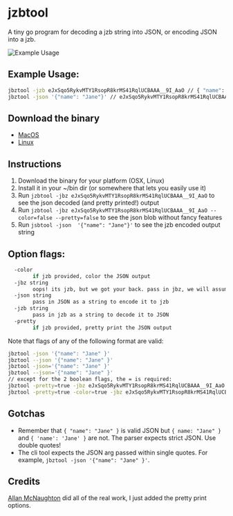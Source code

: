 # jzbtool

A tiny go program for decoding a jzb string into JSON, or encoding JSON into a jzb.

![Example Usage](https://i.imgur.com/v0N9c7m.png)

## Example Usage:

```bash
jbztool -jzb eJxSqo5RykvMTY1RsopR8krMS41RqlUCBAAA__9I_AaO // { "name": "Jane" }
jbztool -json '{"name": "Jane"}' // eJxSqo5RykvMTY1RsopR8krMS41RqlUCBAAA__9I_AaO
```

## Download the binary

- [MacOS](binaries/macos/)
- [Linux](binaries/linux/)


## Instructions

1. Download the binary for your platform (OSX, Linux)
2. Install it in your ~/bin dir (or somewhere that lets you easily use it)
3. Run `jzbtool -jbz eJxSqo5RykvMTY1RsopR8krMS41RqlUCBAAA__9I_AaO` to see the json decoded (and pretty printed!) output
4. Run `jzbtool -jbz eJxSqo5RykvMTY1RsopR8krMS41RqlUCBAAA__9I_AaO --color=false --pretty=false` to see the json blob without fancy features
5. Run `jsbtool -json  '{"name": "Jane"}'` to see the jzb encoded output string

## Option flags:

```bash
  -color
    	if jzb provided, color the JSON output
  -jbz string
    	oops! its jzb, but we got your back. pass in jbz, we will assume you meant jzb and will also decode it to JSON
  -json string
    	pass in JSON as a string to encode it to jzb
  -jzb string
    	pass in jzb as a string to decode it to JSON
  -pretty
    	if jzb provided, pretty print the JSON output
```

Note that flags of any of the following format are valid:

```bash
jbztool -json '{"name": "Jane" }'
jbztool --json '{"name": "Jane" }'
jbztool -json='{"name": "Jane" }'
jbztool --json='{"name": "Jane" }'
// except for the 2 boolean flags, the = is required:
jbztool -pretty=true -jbz eJxSqo5RykvMTY1RsopR8krMS41RqlUCBAAA__9I_AaO
jbztool -pretty=true -color=true -jbz eJxSqo5RykvMTY1RsopR8krMS41RqlUCBAAA__9I_AaO
```

## Gotchas

- Remember that `{ "name": "Jane" }` is valid JSON but `{ name: "Jane" }` and `{ 'name': 'Jane' }` are not.  The parser expects strict JSON. Use double quotes!
- The cli tool expects the JSON arg passed within single quotes.  For example, `jbztool -json '{"name": "Jane" }'`.

## Credits

[Allan McNaughton](https://github.com/amcnaughton) did all of the real work, I just added the pretty print options. 